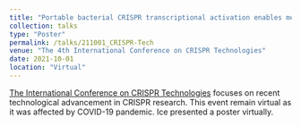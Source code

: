 ```yaml
---
title: "Portable bacterial CRISPR transcriptional activation enables metabolic engineering in Multiple Bacterial Species"
collection: talks
type: "Poster"
permalink: /talks/211001_CRISPR-Tech
venue: "The 4th International Conference on CRISPR Technologies"
date: 2021-10-01
location: "Virtual"
---
```


[The International Conference on CRISPR Technologies](https://www.aiche.org/sbe/conferences/international-conference-on-crispr-technologies/2021) focuses on recent technological advancement in CRISPR research.
This event remain virtual as it was affected by COVID-19 pandemic. 
Ice presented a poster virtually.